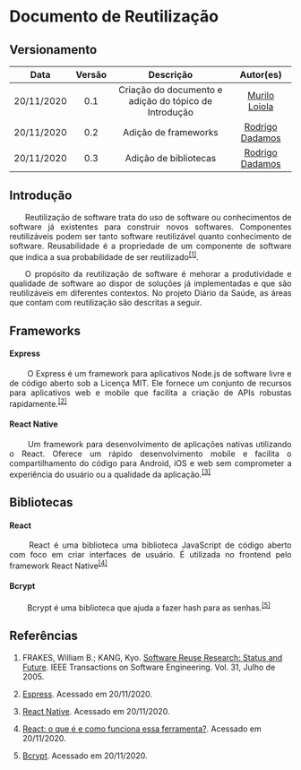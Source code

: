 # Documento de Reutilização

## Versionamento
| Data | Versão | Descrição | Autor(es) |
|:----:|:------:|:---------:|:---------:|
| 20/11/2020 | 0.1 | Criação do documento e adição do tópico de Introdução  | [Murilo Loiola](https://github.com/murilo-dan) |
| 20/11/2020 | 0.2 | Adição de frameworks  | [Rodrigo Dadamos](https://github.com/Rdadamos) |
| 20/11/2020 | 0.3 | Adição de bibliotecas  | [Rodrigo Dadamos](https://github.com/Rdadamos) |

## Introdução

<p align="justify">&emsp;&emsp;Reutilização de software trata do uso de software ou conhecimentos de software já existentes para construir novos softwares. Componentes reutilizáveis podem ser tanto software reutilizável quanto conhecimento de software. Reusabilidade é a propriedade de um componente de software que indica a sua probabilidade de ser reutilizado<sup><a href="https://unbarqdsw.github.io/2020.1_G5_Diario_da_Saude/reutilizacao/#referencias">[1]</a></sup>.</p>

<p align="justify">&emsp;&emsp;O propósito da reutilização de software é mehorar a produtividade e qualidade de software ao dispor de soluções já implementadas e que são reutilizáveis em diferentes contextos. No projeto Diário da Saúde, as áreas que contam com reutilização são descritas a seguir.</p>

## Frameworks

#### Express

<p align="justify"> &emsp;&emsp; O Express é um framework para aplicativos Node.js de software livre e de código aberto sob a Licença MIT. Ele fornece um conjunto de recursos para aplicativos web e mobile que facilita a criação de APIs robustas rapidamente.<sup><a href="https://unbarqdsw.github.io/2020.1_G5_Diario_da_Saude/reutilizacao/#referencias">[2]</a></sup></p>


#### React Native

<p align="justify"> &emsp;&emsp; Um framework para desenvolvimento de aplicações nativas utilizando o React. Oferece um rápido desenvolvimento mobile e facilita o compartilhamento do código para Android, iOS e web sem comprometer a experiência do usuário ou a qualidade da aplicação.<sup><a href="https://unbarqdsw.github.io/2020.1_G5_Diario_da_Saude/reutilizacao/#referencias">[3]</a></sup></p>


## Bibliotecas

#### React

<p align="justify"> &emsp;&emsp; React é uma biblioteca uma biblioteca JavaScript de código aberto com foco em criar interfaces de usuário. É utilizada no frontend pelo framework React Native<sup><a href="https://unbarqdsw.github.io/2020.1_G5_Diario_da_Saude/reutilizacao/#referencias">[4]</a></sup></p>

#### Bcrypt

<p align="justify"> &emsp;&emsp; Bcrypt é uma biblioteca que ajuda a fazer hash para as senhas.<sup><a href="https://unbarqdsw.github.io/2020.1_G5_Diario_da_Saude/reutilizacao/#referencias">[5]</a></sup></p>


## Referências

1. FRAKES, William B.; KANG, Kyo. <a href="https://citeseerx.ist.psu.edu/viewdoc/download;jsessionid=F81286E552CB9153A6C3AF0C943DCB08?doi=10.1.1.75.635&rep=rep1&type=pdf"><srong>Software Reuse Research</strong>: Status and Future</a>. IEEE Transactions on Software Engineering. Vol. 31, Julho de 2005.

2. <a href="https://expressjs.com/pt-br/">Espress</a>. Acessado em 20/11/2020.

3. <a href="https://reactnative.dev/">React Native</a>. Acessado em 20/11/2020.

4. <a href="https://tableless.com.br/react-o-que-e-e-como-funciona-essa-ferramenta/">React: o que é e como funciona essa ferramenta?</a>. Acessado em 20/11/2020.

5. <a href="https://www.npmjs.com/package/bcrypt">Bcrypt</a>. Acessado em 20/11/2020.
